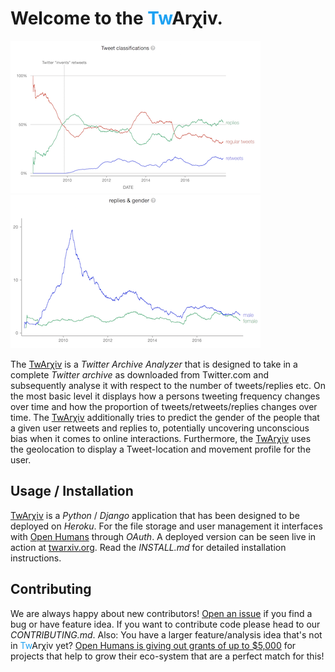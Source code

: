<h1>Welcome to the <font color="#1DA1F2">Tw</font>Arχiv.</h1>

[![](docs/tweet_class.png)](http://twarxiv.org)
[![](docs/gender_reply.png)](http://twarxiv.org)

The [TwArχiv](http://twarxiv.org) is a *Twitter Archive Analyzer* that is designed to take in a complete *Twitter archive* as downloaded from Twitter.com and subsequently analyse it with respect to the number of tweets/replies etc. On the most basic level it displays how a persons tweeting frequency changes over time and how the proportion of tweets/retweets/replies changes over time.
The [TwArχiv](http://twarxiv.org) additionally tries to predict the gender of the people that a given user retweets and replies to, potentially uncovering unconscious bias when it comes to online interactions.
Furthermore, the [TwArχiv](http://twarxiv.org) uses the geolocation to display a Tweet-location and movement profile for the user.

## Usage / Installation
[TwArχiv](http://twarxiv.org) is a *Python* / *Django* application that has been designed to be deployed on *Heroku*. For the file storage and user management it interfaces with [Open Humans](https://openhumans.org) through *OAuth*. A deployed version can be seen live in action at [twarxiv.org](http://twarxiv.org). Read the *INSTALL.md* for detailed installation instructions.

## Contributing
We are always happy about new contributors! [Open an issue](https://github.com/gedankenstuecke/twitter-analyser/issues) if you find a bug or have feature idea. If you want to contribute code please head to our *CONTRIBUTING.md*. Also: You have a larger feature/analysis idea that's not in <font color="#1DA1F2">Tw</font>Arχiv yet? [Open Humans is giving out grants of up to $5,000](https://openhumans.org/grants) for projects that help to grow their eco-system that are a perfect match for this!
